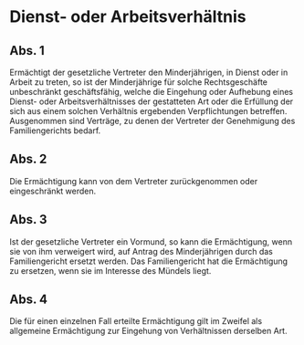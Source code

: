 # Dienst- oder Arbeitsverhältnis



## Abs. 1

 Ermächtigt der gesetzliche Vertreter den Minderjährigen, in Dienst oder in Arbeit zu treten, so ist der Minderjährige für solche Rechtsgeschäfte unbeschränkt geschäftsfähig, welche die Eingehung oder Aufhebung eines Dienst- oder Arbeitsverhältnisses der gestatteten Art oder die Erfüllung der sich aus einem solchen Verhältnis ergebenden Verpflichtungen betreffen. Ausgenommen sind Verträge, zu denen der Vertreter der Genehmigung des Familiengerichts bedarf.

## Abs. 2

 Die Ermächtigung kann von dem Vertreter zurückgenommen oder eingeschränkt werden.

## Abs. 3

 Ist der gesetzliche Vertreter ein Vormund, so kann die Ermächtigung, wenn sie von ihm verweigert wird, auf Antrag des Minderjährigen durch das Familiengericht ersetzt werden. Das Familiengericht hat die Ermächtigung zu ersetzen, wenn sie im Interesse des Mündels liegt.

## Abs. 4

 Die für einen einzelnen Fall erteilte Ermächtigung gilt im Zweifel als allgemeine Ermächtigung zur Eingehung von Verhältnissen derselben Art. 

